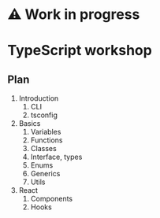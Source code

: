 # ⚠️ Work in progress

# TypeScript workshop

## Plan

1. Introduction
    1. CLI
    1. tsconfig
1. Basics
    1. Variables
    1. Functions
    1. Classes
    1. Interface, types
    1. Enums
    1. Generics
    1. Utils
1. React
    1. Components
    1. Hooks

